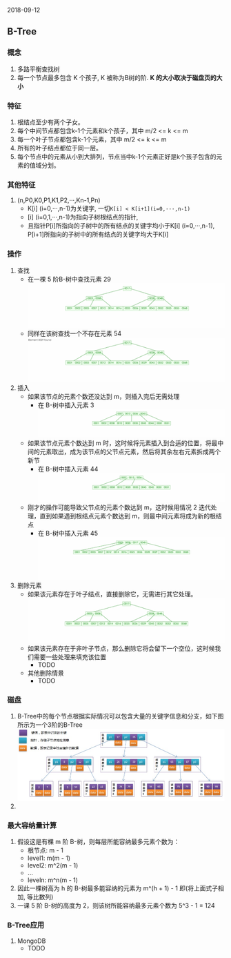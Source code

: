 2018-09-12

## B-Tree

### 概念
1. 多路平衡查找树
2. 每一个节点最多包含 K 个孩子, K 被称为B树的阶. **K 的大小取决于磁盘页的大小**


### 特征
1. 根结点至少有两个子女。
2. 每个中间节点都包含k-1个元素和k个孩子，其中 m/2 <= k <= m
3. 每一个叶子节点都包含k-1个元素，其中 m/2 <= k <= m
4. 所有的叶子结点都位于同一层。
5. 每个节点中的元素从小到大排列，节点当中k-1个元素正好是k个孩子包含的元素的值域分划。

### 其他特征
1. (n,P0,K0,P1,K1,P2,···,Kn-1,Pn)
    - K[i] (i=0,···,n-1)为关键字, 一切`K[i] < K[i+1](i=0,···,n-1)`
    - [i] (i=0,1,···,n-1)为指向子树根结点的指针,  
    - 且指针P[i]所指向的子树中的所有结点的关键字均小于K[i] (i=0,···,n-1), P[i+1]所指向的子树中的所有结点的关键字均大于K[i]

### 操作
1. 查找
    - 在一棵 5 阶B-树中查找元素 29
        ![](1.gif)
    - 同样在该树查找一个不存在元素 54
        ![](2.gif)
2. 插入
    - 如果该节点的元素个数还没达到 m，则插入完后无需处理
        - 在 B-树中插入元素 3
            ![](3.gif)
    - 如果该节点元素个数达到 m 时，这时候将元素插入到合适的位置，将最中间的元素取出，成为该节点的父节点元素，然后将其余左右元素拆成两个新节
        - 在 B-树中插入元素 44
            ![](4.gif)
    - 刚才的操作可能导致父节点的元素个数达到 m，这时候用情况 2 迭代处理，直到如果遇到根结点元素个数达到 m，则最中间元素将成为新的根结点
        - 在 B-树中插入元素 45
            ![](5.gif)
3. 删除元素
    - 如果该元素存在于叶子结点，直接删除它，无需进行其它处理。
        ![](6.gif)
    - 如果该元素存在于非叶子节点，那么删除它将会留下一个空位，这时候我们需要一些处理来填充该位置
        - TODO
    - 其他删除情景
        - TODO
        
### 磁盘
1. B-Tree中的每个节点根据实际情况可以包含大量的关键字信息和分支，如下图所示为一个3阶的B-Tree
    ![](1.jpg)
2. 
        
### 最大容纳量计算
1. 假设这是有棵 m 阶 B-树，则每层所能容纳最多元素个数为：
    - 根节点: m - 1
    - level1: m(m - 1)
    - level2: m^2(m - 1)
    - ...
    - leveln: m^n(m - 1)
2. 因此一棵树高为 h 的 B-树最多能容纳的元素为 m^(h + 1) - 1 即(将上面式子相加, 等比数列)
3. 一课 5 阶 B-树的高度为 2，则该树所能容纳最多元素个数为 5^3 - 1 = 124

### B-Tree应用
1. MongoDB
    - TODO